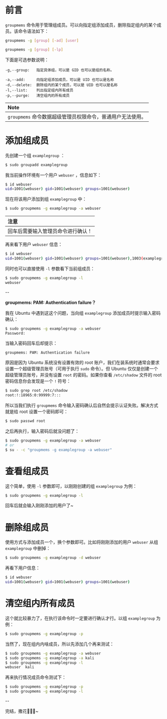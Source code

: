 # 前言

`groupmems` 命令用于管理组成员。可以向指定组添加成员，删除指定组内的某个成员。该命令语法如下：

```bash
groupmems -g [group] [-ad] [user]

groupmems -g [group] [-lp]
```

下面是可选参数说明：

```
-g,--group:   指定具体组，可以是 GID 也可以是组的名称。

-a,--add:     向指定组添加成员，可以是 UID 也可以是名称
-d,--delete:  删除组内的某个成员，可以是 UID 也可以是名称
-l,--list:    列出指定组内所有成员
-p,--purge:   清空组内的所有成员
```

|**Note**|
|:-------|
| `groupmems` 命令数据超级管理员权限命令，普通用户无法使用。|

# 添加组成员

先创建一个组 `examplegroup` ：

```bash
$ sudo groupadd examplegroup
```

我当前操作环境有一个用户 `webuser` ，信息如下：

```bash
$ id webuser
uid=1001(webuser) gid=1001(webuser) groups=1001(webuser)
```

现在将该用户添加到组 `examplegroup` 中：

```bash
$ sudo groupmems -g examplegroup -a webuser
```

|**注意**|
|:------|
|回车后需要输入管理员命令进行确认！|

再来看下用户 `webuser` 信息：

```bash
$ id webuser
uid=1001(webuser) gid=1001(webuser) groups=1001(webuser),1003(examplegroup)
```

同时也可以直接使用 `-l` 参数看下当前组成员：

```bash
$ sudo groupmems -g examplegroup -l
webuser
```

--

**groupmems: PAM: Authentication failure？**

我在 Ubuntu 中遇到这这个问题，当向组 `examplegroup` 添加成员时提示输入密码确认：

```bash
$ sudo groupmems -g examplegroup -a webuser
Password:
```

当输入密码回车后却提示：

```
groupmems: PAM: Authentication failure
```

原因是因为 Ubuntu 系统没有设置有效的 root 账户，我们在装系统时通常会要求设置一个超级管理员账号（可用于执行 `sudo` 命令）。但 Ubuntu 仅仅是创建一个超级管理员账号，并没有设置 `root` 的密码。如果你查看 `/etc/shadow` 文件的 root 密码信息你会发现是一个 `!` 符号：

```bash
$ sudo grep root /etc/shadow
root:!:18965:0:99999:7:::
```

所以当我们执行 `groupmems` 命令输入密码确认后自然会提示认证失败。解决方式就是给 root 设置一个密码即可：

```bash
$ sudo passwd root
```

之后再执行，输入密码后就没问题了：

```bash
$ sudo groupmems -g examplegroup -a webuser
# or
$ su - -c "groupmems -g examplegroup -a webuser"
```

# 查看组成员

这个简单，使用 `-l` 参数即可，以刚刚创建的组 `examplegroup` 为例：

```bash
$ sudo groupmems -g examplegroup -l
```

回车后就会输入刚刚添加的用户了~

# 删除组成员

使用方式与添加成员一个，换个参数即可。比如将刚刚添加的用户 `webuser` 从组 `examplegroup` 中删掉：

```bash
$ sudo groupmems -g examplegroup -d webuser
```

再看下用户信息：

```bash
$ id webuser
uid=1001(webuser) gid=1001(webuser) groups=1001(webuser)
```

# 清空组内所有成员

这个就比较暴力了，在执行该命令时一定要进行确认才行。以组 `examplegroup` 为例：

```bash
$ sudo groupmems -g examplegroup -p
```

当然了，现在组内内啥成员，所以先添加几个再来测试：

```bash
$ sudo groupmems -g examplegroup -a webuser
$ sudo groupmems -g examplegroup -a kali
$ sudo groupmems -g examplegroup -l
webuser  kali
```

再来执行情况成员命令测试下：

```bash
$ sudo groupmems -g examplegroup -p
$ sudo groupmems -g examplegroup -l
```

--

完结，撒花🎉🎉🎉~